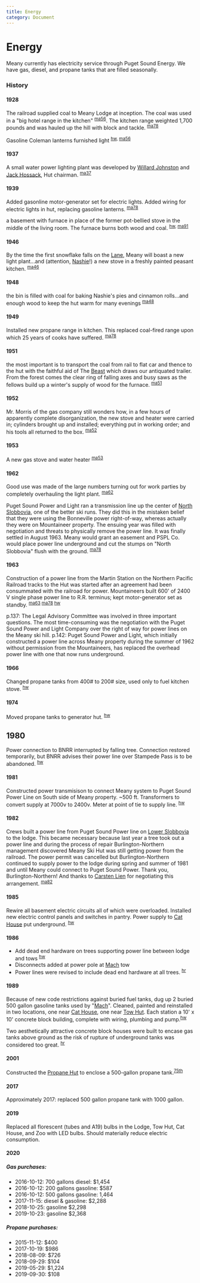 ```yaml
---
title: Energy
category: Document
---
```

# Energy
Meany currently has electricity service through Puget Sound Energy. We have gas, diesel, and propane tanks that are filled seasonally.

### History

#### 1928

The railroad supplied coal to Meany Lodge at inception. The coal was used in a "big hotel range in the kitchen" <sup>[ma56][]</sup>. The kitchen range weighted 1,700 pounds and was hauled up the hill with block and tackle. <sup>[ma78][]</sup>

Gasoline Coleman lanterns furnished light <sup>[hw][], [ma56][]</sup>

#### 1937

A small water power lighting plant was developed by [Willard Johnston](Willard-Johnston) and [Jack Hossack](Jack-Hossack), Hut chairman. <sup>[ma37][]</sup>

#### 1939

Added gasonline motor-generator set for electric lights. Added wiring for electric lights in hut, replacing gasoline lanterns. <sup>[ma78][]</sup>

a basement with furnace in place of the former pot-bellied stove in the middle of the living room. The furnace burns both wood and coal. <sup>[hw][], [ma91][]</sup>

#### 1946

By the time the first snowflake falls on the [Lane](Lane), Meany will boast a new light plant...and (attention, [Nashie](Nashie)!) a new stove in a freshly painted peasant kitchen. <sup>[ma46][]</sup>

#### 1948

the bin is filled with coal for baking Nashie's pies and cinnamon rolls...and enough wood to keep the hut warm for many evenings <sup>[ma48][]</sup>

#### 1949

Installed new propane range in kitchen. This replaced coal-fired range upon which 25 years of cooks have suffered. <sup>[ma78][]</sup>

#### 1951

the most important is to transport the coal from rail to flat car and thence to the hut with the faithful aid of The [Beast](Beast) which draws our antiquated trailer. From the forest comes the clear ring of falling axes and busy saws as the fellows build up a winter's supply of wood for the furnace. <sup>[ma51][]</sup>

#### 1952

Mr. Morris of the gas company still wonders how, in a few hours of apparently complete disorganization, the new stove and heater were carried in; cylinders brought up and installed; everything put in working order; and his tools all returned to the box. <sup>[ma52][]</sup>

#### 1953

A new gas stove and water heater <sup>[ma53][]</sup>

#### 1962

Good use was made of the large numbers turning out for work parties by completely overhauling the light plant. <sup>[ma62][]</sup>

Puget Sound Power and Light ran a transmission line up the center of [North Slobbovia](North-Slobbovia), one of the better ski runs. They did this in the mistaken belief that they were using the Bonneville power right-of-way, whereas actually they were on Mountaineer property. The ensuing year was filled with negotiation and threats to physically remove the power line. It was finally settled in August 1963. Meany would grant an easement and PSPL Co. would place power line underground and cut the stumps on "North Slobbovia" flush with the ground. <sup>[ma78][]</sup>

#### 1963

Construction of a power line from the Martin Station on the Northern Pacific Railroad tracks to the Hut was started after an agreement had been consummated with the railroad for power. Mountaineers built 600' of 2400 V single phase power line to R.R. terminus; kept motor-generator set as standby. <sup>[ma63][] [ma78][] [hw][]</sup>

p.137: The Legal Advisory Committee was involved in three important questions. The most time-consuming was the negotiation with the Puget Sound Power and Light Company over the right of way for power lines on the Meany ski hill. p.142: Puget Sound Power and Light, which initially constructed a power line across Meany property during the summer of 1962 without permission from the Mountaineers, has replaced the overhead power line with one that now runs underground.

#### 1966

Changed propane tanks from 400# to 200# size, used only to fuel kitchen stove.
<sup>[hw][]</sup>

#### 1974

Moved propane tanks to generator hut. <sup>[hw][]</sup>

## 1980

Power connection to BNRR interrupted by falling tree. Connection restored temporarily, but BNRR advises their power line over Stampede Pass is to be abandoned. <sup>[hw][]</sup>

#### 1981

Constructed power transmisison to connect Meany system to Puget Sound Power Line on South side of Meany property. ~500 ft. Transformers to convert supply at 7000v to 2400v. Meter at point of tie to supply line. <sup>[hw][]</sup>

#### 1982

Crews built a power line from Puget Sound Power line on [Lower Slobbovia](Lower-Slobbovia) to the lodge. This became necessary because last year a tree took out a power line and during the process of repair Burlington-Northern management discovered Meany Ski Hut was still getting power from the railroad. The power permit was cancelled but Burlington-Northern continued to supply power to the lodge during spring and summer of 1981 and until Meany could connect to Puget Sound Power. Thank you, Burlington-Northern! And thanks to [Carsten Lien](Carsten-Lien) for negotiating this arrangement. <sup>[ma82][]</sup>

#### 1985

Rewire all basement electric circuits all of which were overloaded. Installed new electric control panels and switches in pantry. Power supply to [Cat House](Cat-House) put underground. <sup>[hw][]</sup>

#### 1986

- Add dead end hardware on trees supporting power line between lodge and tows <sup>[hw][]</sup>
- Disconnects added at power pole at [Mach](Mach) tow
- Power lines were revised to include dead end hardware at all trees. <sup>[hr][]</sup>

#### 1989

Because of new code restrictions against buried fuel tanks, dug up 2 buried 500 gallon gasoline tanks used by "[Mach](Mach)". Cleaned, painted and reinstalled in two locations, one near [Cat House](Cat-House), one near [Tow Hut](Tow-Hut). Each station a 10' x 10' concrete block building, complete with wiring, plumbing and pump.<sup>[hw][]</sup>

Two aesthetically attractive concrete block houses were built to encase gas tanks above ground as the risk of rupture of underground tanks was considered too great. <sup>[hr][]</sup>

#### 2001

Constructed the [Propane Hut](Propane-Hut) to enclose a 500-gallon propane tank.<sup>[75th][]</sup>

#### 2017

Approximately 2017: replaced 500 gallon propane tank with 1000 gallon.

#### 2019

Replaced all florescent (tubes and A19) bulbs in the Lodge, Tow Hut, Cat House, and Zoo with LED bulbs. Should materially reduce electric consumption.

#### 2020

##### Gas purchases:
- 2016-10-12: 700 gallons diesel: $1,454
- 2016-10-12: 200 gallons gasoline: $587
- 2016-10-12: 500 gallons gasoline: 1,464
- 2017-11-15: diesel & gasoline: $2,288
- 2018-10-25: gasoline $2,298
- 2019-10-23: gasoline $2,368

##### Propane purchases:
- 2015-11-12: $400
- 2017-10-19: $986
- 2018-08-09: $726
- 2018-09-29: $104
- 2019-05-29: $1,224
- 2019-09-30: $108


[75th]: Anniversary#75th
[hr]: History-Reports "Meany History Reports, by Idona Kellogg"
[hw]: History-Walt "Meany History, by Walt Little"
[ma37]: Mountaineer-Annual#1937
[ma46]: Mountaineer-Annual#1946
[ma48]: Mountaineer-Annual#1948
[ma51]: Mountaineer-Annual#1951
[ma52]: Mountaineer-Annual#1952
[ma53]: Mountaineer-Annual#1953
[ma56]: Mountaineer-Annual#1956
[ma62]: Mountaineer-Annual#1962
[ma63]: Mountaineer-Annual#1963
[ma78]: Mountaineer-Annual#1978
[ma82]: Mountaineer-Annual#1982
[ma91]: Mountaineer-Annual#1991
